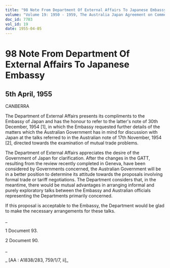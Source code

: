 ```yaml
---
title: "98 Note From Department Of External Affairs To Japanese Embassy"
volume: "Volume 19: 1950 - 1959, The Australia Japan Agreement on Commerce"
doc_id: 7703
vol_id: 19
date: 1955-04-05
---
```


# 98 Note From Department Of External Affairs To Japanese Embassy

## 5th April, 1955

CANBERRA

The Department of External Affairs presents its compliments to the Embassy of Japan and has the honour to refer to the latter's note of 30th December, 1954 [1], in which the Embassy requested further details of the matters which the Australian Government has in mind for discussion with Japan at the talks referred to in the Australian note of 17th November, 1954 [2], directed towards the examination of mutual trade problems.

The Department of External Affairs appreciates the desire of the Government of Japan for clarification. After the changes in the GATT, resulting from the review recently completed in Geneva, have been considered by Governments concerned, the Australian Government will be in a better position to determine its attitude towards the proposals involving formal trade or tariff negotiations. The Department considers that, in the meantime, there would be mutual advantages in arranging informal and purely exploratory talks between the Embassy and Australian officials representing the Departments primarily concerned.

If this proposal is acceptable to the Embassy, the Department would be glad to make the necessary arrangements for these talks.

_

1 Document 93.

2 Document 90.

_

_ [AA : A1838/283, 759/1/7, ii]_
